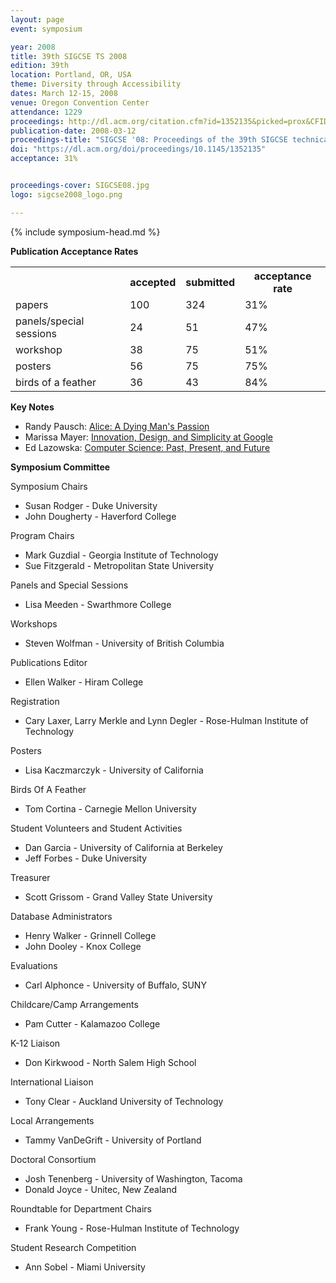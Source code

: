 ```yaml
---
layout: page
event: symposium

year: 2008
title: 39th SIGCSE TS 2008
edition: 39th
location: Portland, OR, USA
theme: Diversity through Accessibility
dates: March 12-15, 2008
venue: Oregon Convention Center
attendance: 1229
proceedings: http://dl.acm.org/citation.cfm?id=1352135&picked=prox&CFID=49859842&CFTOKEN=46882798
publication-date: 2008-03-12
proceedings-title: "SIGCSE '08: Proceedings of the 39th SIGCSE technical symposium on Computer science education"
doi: "https://dl.acm.org/doi/proceedings/10.1145/1352135"
acceptance: 31%


proceedings-cover: SIGCSE08.jpg
logo: sigcse2008_logo.png

---
```


{% include symposium-head.md %}

<!-- <img src="images/covers/SIGCSE08.jpg">
<img src="images/logos/sigcse2008_logo.png"> -->

**Publication Acceptance Rates**

 <table class="table table-hover table-sm"><tbody><tr><th> </th>
<th>accepted</th>
<th>submitted</th>
<th>acceptance rate</th>
</tr><tr><td>papers</td>
<td> 100</td>
<td> 324</td>
<td> 31%</td>
</tr><tr><td>panels/special sessions</td>
<td> 24</td>
<td> 51</td>
<td> 47%</td>
</tr><tr><td>workshop</td>
<td> 38</td>
<td> 75</td>
<td> 51%</td>
</tr><tr><td>posters</td>
<td> 56</td>
<td> 75</td>
<td> 75%</td>
</tr><tr><td>birds of a feather</td>
<td> 36</td>
<td> 43</td>
<td> 84%</td>
</tr></tbody></table>


**Key Notes**

-   Randy Pausch: [Alice: A Dying Man\'s
    Passion](http://dl.acm.org/citation.cfm?id=1352137&CFID=442642152&CFTOKEN=40656014)
-   Marissa Mayer: [Innovation, Design, and Simplicity at
    Google](http://dl.acm.org/citation.cfm?id=1352205&CFID=442642152&CFTOKEN=40656014)
-   Ed Lazowska: [Computer Science: Past, Present, and
    Future](http://dl.acm.org/citation.cfm?id=1352321&CFID=442642152&CFTOKEN=40656014)

**Symposium Committee**

Symposium Chairs

-   Susan Rodger - Duke University
-   John Dougherty - Haverford College

Program Chairs

-   Mark Guzdial - Georgia Institute of Technology
-   Sue Fitzgerald - Metropolitan State University

Panels and Special Sessions

-   Lisa Meeden - Swarthmore College

Workshops

-   Steven Wolfman - University of British Columbia

Publications Editor

-   Ellen Walker - Hiram College

Registration

-   Cary Laxer, Larry Merkle and Lynn Degler - Rose-Hulman Institute of
    Technology

Posters

-   Lisa Kaczmarczyk - University of California

Birds Of A Feather

-   Tom Cortina - Carnegie Mellon University

Student Volunteers and Student Activities

-   Dan Garcia - University of California at Berkeley
-   Jeff Forbes - Duke University

Treasurer

-   Scott Grissom - Grand Valley State University

Database Administrators

-   Henry Walker - Grinnell College
-   John Dooley - Knox College

Evaluations

-   Carl Alphonce - University of Buffalo, SUNY

Childcare/Camp Arrangements

-   Pam Cutter - Kalamazoo College

K-12 Liaison

-   Don Kirkwood - North Salem High School

International Liaison

-   Tony Clear - Auckland University of Technology

Local Arrangements

-   Tammy VanDeGrift - University of Portland

Doctoral Consortium

-   Josh Tenenberg - University of Washington, Tacoma
-   Donald Joyce - Unitec, New Zealand

Roundtable for Department Chairs

-   Frank Young - Rose-Hulman Institute of Technology

Student Research Competition

-   Ann Sobel - Miami University

